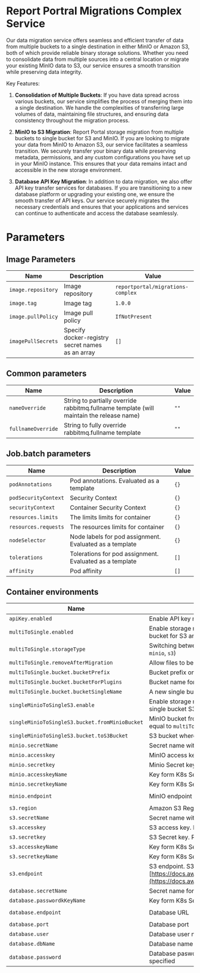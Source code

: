 # Report Portral Migrations Complex Service

Our data migration service offers seamless and efficient transfer of data from multiple buckets to a single destination in either MinIO or Amazon S3, both of which provide reliable binary storage solutions. Whether you need to consolidate data from multiple sources into a central location or migrate your existing MinIO data to S3, our service ensures a smooth transition while preserving data integrity.

Key Features:

1. **Consolidation of Multiple Buckets**: If you have data spread across various buckets, our service simplifies the process of merging them into a single destination. We handle the complexities of transferring large volumes of data, maintaining file structures, and ensuring data consistency throughout the migration process.

2. **MinIO to S3 Migration**: Report Portal storage migration from multiple buckets to single bucket for S3 and MinIO. If you are looking to migrate your data from MinIO to Amazon S3, our service facilitates a seamless transition. We securely transfer your binary data while preserving metadata, permissions, and any custom configurations you have set up in your MinIO instance. This ensures that your data remains intact and accessible in the new storage environment.

3. **Database API Key Migration**: In addition to data migration, we also offer API key transfer services for databases. If you are transitioning to a new database platform or upgrading your existing one, we ensure the smooth transfer of API keys. Our service securely migrates the necessary credentials and ensures that your applications and services can continue to authenticate and access the database seamlessly.
# Parameters
## Image Parameters
|Name|Description|Value|
|-|-|-|
|`image.repository`|Image repository|`reportportal/migrations-complex`|
|`image.tag`|Image tag|`1.0.0`|
|`image.pullPolicy`|Image pull policy|`IfNotPresent`|
|`imagePullSecrets`|Specify docker-registry secret names as an array|`[]`|

## Common parameters
|Name|Description|Value|
|-|-|-|
|`nameOverride`|String to partially override rabbitmq.fullname template (will maintain the release name)|`""`|
|`fullnameOverride`|String to fully override rabbitmq.fullname template|`""`|

## Job.batch parameters
|Name|Description|Value|
|-|-|-|
|`podAnnotations`|Pod annotations. Evaluated as a template|`{}`|
|`podSecurityContext`|Security Context|`{}`|
|`securityContext`|Container Security Context|`{}`|
|`resources.limits`|The limits limits for container|`{}`|
|`resources.requests`|The resources limits for container|`{}`|
|`nodeSelector`|Node labels for pod assignment. Evaluated as a template|`{}`|
|`tolerations`|Tolerations for pod assignment. Evaluated as a template|`[]`|
|`affinity`|Pod affinity|`[]`|

## Container environments
|Name|Description|Value|
|-|-|-|
|`apiKey.enabled`|Enable API key migrations|`false`|
|`multiToSingle.enabled`|Enable storage migration from multiple buckets to single bucket for S3 and MinIO|`false`|
|`multiToSingle.storageType`|Switching between MinIO and S3 storages (parametes: `minio`, `s3`)|`minio`|
|`multiToSingle.removeAfterMigration`|Allow files to be deleted after migration|`false`|
|`multiToSingle.bucket.bucketPrefix`|Bucket prefix on FS|`prj-`|
|`multiToSingle.bucket.bucketForPlugins`|Bucket name for storing Plugins|`rp-bucket`|
|`multiToSingle.bucket.bucketSingleName`|A new single bucket to which the data will be migrated|`rp-storage`|
|`singleMinioToSingleS3.enable`|Enable storage migration from single bucket MinIO to single bucket S3|`false`|
|`singleMinioToSingleS3.bucket.fromMinioBucket`|MinIO bucket from which data will migrate. Must be equal to `multiToSingle.bucket.bucketSingleName`|`rp-storage`|
|`singleMinioToSingleS3.bucket.toS3Bucket`|S3 bucket where data will be migrated to|`rp-s3-storage`|
|`minio.secretName`|Secret name with access and secret key for MinIO|`""`|
|`minio.accesskey`|MinIO access key. Required if `SecretName` is not specified|`""`|
|`minio.secretkey`|Minio Secret key. Required if `SecretName` is not specified|`""`|
|`minio.accesskeyName`|Key form K8s Secret for Access key (`.data.access-key`)|`access-key`|
|`minio.secretkeyName`|Key form K8s Secret for Secret key (`.data.secret-key`)|`secret-key`|
|`minio.endpoint`|MinIO endpoint|`http://<minio-release-name>-minio.default.svc.cluster.local:9000`|
|`s3.region`|Amazon S3 Region|`us-west-3`|
|`s3.secretName`|Secret name with access and secret key for S3|`""`|
|`s3.accesskey`|S3 access key. Required if `SecretName` is not specified|`""`|
|`s3.secretkey`|S3 Secret key. Required if `SecretName` is not specified|`""`|
|`s3.accesskeyName`|Key form K8s Secret for Access key (`.data.access-key`)|`s3-access-key`|
|`s3.secretkeyName`|Key form K8s Secret for Secret key (`.data.secret-key`)|`s3-secret-key`|
|`s3.endpoint`|S3 endpoint. S3 enpoints ref: [https://docs.aws.amazon.com/general/latest/gr/s3.html](https://docs.aws.amazon.com/general/latest/gr/s3.html) |`s3.eu-west-3.amazonaws.com`|
|`database.secretName`|Secret name for database|`""`|
|`database.passwordkKeyName`|Key form K8s Secret|`"postgresql-password"`|
|`database.endpoint`|Database URL|`<postgresql-release-name>-postgresql.default.svc.cluster.local`|
|`database.port`|Database port|`5432`|
|`database.user`|Database user name|`rpuser`|
|`database.dbName`|Database name|`reportportal`|
|`database.password`|Database pasword. Required if `secretName` is not specified|`""`|